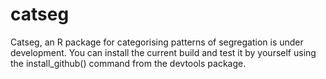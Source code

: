 catseg
======

Catseg, an R package for categorising patterns of segregation is under development. You can install the current build and test it by yourself using the install_github() command from the devtools package.
